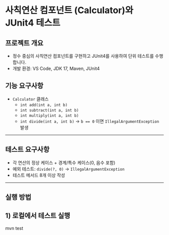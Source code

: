 # 사칙연산 컴포넌트 (Calculator)와 JUnit4 테스트

## 프로젝트 개요
- 정수 중심의 사칙연산 컴포넌트를 구현하고 JUnit4를 사용하여 단위 테스트를 수행합니다.
- 개발 환경: VS Code, JDK 17, Maven, JUnit4


##  기능 요구사항
- `Calculator` 클래스
  - `int add(int a, int b)`
  - `int subtract(int a, int b)`
  - `int multiply(int a, int b)`
  - `int divide(int a, int b)` → `b == 0` 이면 `IllegalArgumentException` 발생

---

##  테스트 요구사항
- 각 연산의 정상 케이스 + 경계/특수 케이스(0, 음수 포함)
- 예외 테스트: `divide(?, 0)` → `IllegalArgumentException`
- 테스트 메서드 8개 이상 작성

---

##  실행 방법
## 1) 로컬에서 테스트 실행

mvn test
